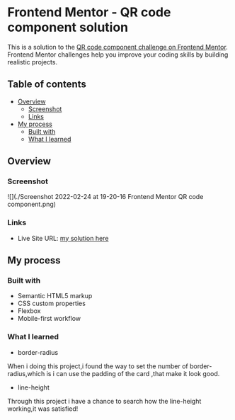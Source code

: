 # Frontend Mentor - QR code component solution

This is a solution to the [QR code component challenge on Frontend Mentor](https://www.frontendmentor.io/challenges/qr-code-component-iux_sIO_H). Frontend Mentor challenges help you improve your coding skills by building realistic projects. 

## Table of contents

- [Overview](#overview)
  - [Screenshot](#screenshot)
  - [Links](#links)
- [My process](#my-process)
  - [Built with](#built-with)
  - [What I learned](#what-i-learned)

## Overview

### Screenshot

![](./Screenshot 2022-02-24 at 19-20-16 Frontend Mentor QR code component.png)

### Links

- Live Site URL: [my solution here](https://kun982.github.io/qr-code-component/)

## My process

### Built with

- Semantic HTML5 markup
- CSS custom properties
- Flexbox
- Mobile-first workflow

### What I learned

- border-radius

When i doing this project,i found the way to set the number of border-radius,which is i can use the padding of the card ,that make it look good.

- line-height

Through this project i have a chance to search how the line-height working,it was satisfied!
